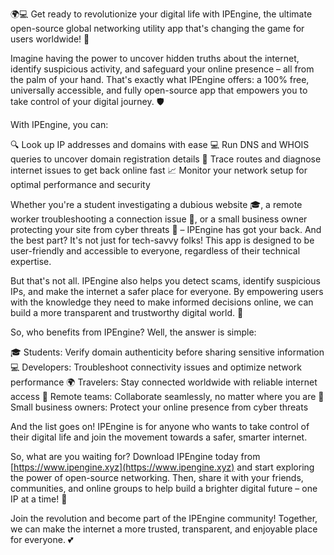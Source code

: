 🌍💻 Get ready to revolutionize your digital life with IPEngine, the ultimate open-source global networking utility app that's changing the game for users worldwide! 🚀

Imagine having the power to uncover hidden truths about the internet, identify suspicious activity, and safeguard your online presence – all from the palm of your hand. That's exactly what IPEngine offers: a 100% free, universally accessible, and fully open-source app that empowers you to take control of your digital journey. 🛡️

With IPEngine, you can:

🔍 Look up IP addresses and domains with ease
💻 Run DNS and WHOIS queries to uncover domain registration details
🚀 Trace routes and diagnose internet issues to get back online fast
📈 Monitor your network setup for optimal performance and security

Whether you're a student investigating a dubious website 🎓, a remote worker troubleshooting a connection issue 💼, or a small business owner protecting your site from cyber threats 🏢 – IPEngine has got your back. And the best part? It's not just for tech-savvy folks! This app is designed to be user-friendly and accessible to everyone, regardless of their technical expertise.

But that's not all. IPEngine also helps you detect scams, identify suspicious IPs, and make the internet a safer place for everyone. By empowering users with the knowledge they need to make informed decisions online, we can build a more transparent and trustworthy digital world. 💪

So, who benefits from IPEngine? Well, the answer is simple:

🎓 Students: Verify domain authenticity before sharing sensitive information
💻 Developers: Troubleshoot connectivity issues and optimize network performance
🌍 Travelers: Stay connected worldwide with reliable internet access
💼 Remote teams: Collaborate seamlessly, no matter where you are
🏢 Small business owners: Protect your online presence from cyber threats

And the list goes on! IPEngine is for anyone who wants to take control of their digital life and join the movement towards a safer, smarter internet.

So, what are you waiting for? Download IPEngine today from [https://www.ipengine.xyz](https://www.ipengine.xyz) and start exploring the power of open-source networking. Then, share it with your friends, communities, and online groups to help build a brighter digital future – one IP at a time! 🌟

Join the revolution and become part of the IPEngine community! Together, we can make the internet a more trusted, transparent, and enjoyable place for everyone. 💕
